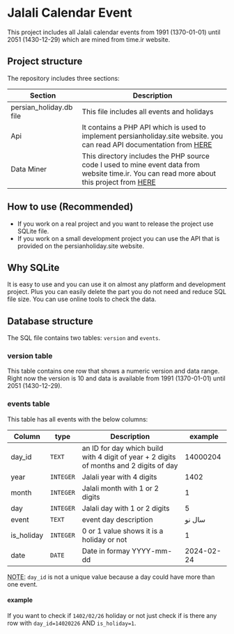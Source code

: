 # Jalali Calendar Event
This project includes all Jalali calendar events from 1991 (1370-01-01) until 2051 (1430-12-29) which are mined from time.ir website.
## Project structure
The repository includes three sections:

Section  | Description
------------- | -------------
persian_holiday.db file  | This file includes all events and holidays
Api  | It contains a PHP API which is used to implement persianholiday.site website. you can read API documentation from [HERE](https://github.com/samanzamani/PersianHoliday/tree/main/Api "here") 
Data Miner  | This directory includes the PHP source code I used to mine event data from website time.ir. You can read more about this project from [HERE](https://github.com/samanzamani/PersianHoliday/tree/main/Data%20Miner "HERE")

## How to use (Recommended)
* If you work on a real project and you want to release the project use SQLite file.
* If you work on a small development project you can use the API that is provided on the persianholiday.site website.

## Why SQLite
It is easy to use and you can use it on almost any platform and development project. Plus you can easily delete the part you do not need and reduce SQL file size. You can use online tools to check the data.

## Database structure
The SQL file contains two tables: `version` and `events`.

### version table
This table contains one row that shows a numeric version and data range. Right now the version is 10 and data is available from 1991 (1370-01-01) until 2051 (1430-12-29).

### events table
This table has all events with the below columns:

| Column | type | Description  | example   |
| ------------- | ----------- |--------------------------------------|----------- |
| day_id  |   `TEXT` | an ID for day which build with 4 digit of year + 2 digits of months and 2 digits of day  | 14000204     |
| year | `INTEGER`  |  Jalali year with 4 digits    | 1402 |
| month | `INTEGER`  |  Jalali month with 1 or 2 digits    | 1 |
| day | `INTEGER`  |  Jalali day with 1 or 2 digits    | 5 |
| event | `TEXT`  |  event day description    | سال نو |
| is_holiday | `INTEGER`  |  0 or 1 value shows it is a holiday or not   | 1 |
| date | `DATE`  |  Date in formay YYYY-mm-dd    | 2024-02-24 |

<abbr title="Hyper Text Markup Language">NOTE:</abbr>  `day_id` is not a unique value because a day could have more than one event.

#### example
If you want to check if `1402/02/26` holiday or not just check if is there any row with `day_id=14020226` AND `is_holiday=1`.

